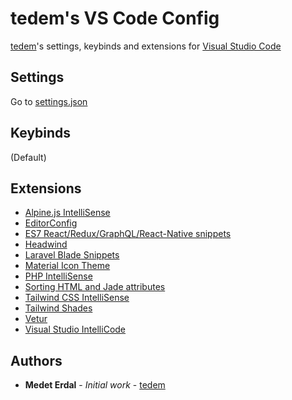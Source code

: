 # tedem's VS Code Config
[tedem](https://github.com/tedem)'s settings, keybinds and extensions for [Visual Studio Code](https://code.visualstudio.com)

## Settings

Go to [settings.json](settings.json)

## Keybinds

(Default)

## Extensions

* [Alpine.js IntelliSense](https://marketplace.visualstudio.com/items?itemName=adrianwilczynski.alpine-js-intellisense)
* [EditorConfig](https://marketplace.visualstudio.com/items?itemName=EditorConfig.EditorConfig)
* [ES7 React/Redux/GraphQL/React-Native snippets](https://marketplace.visualstudio.com/items?itemName=dsznajder.es7-react-js-snippets)
* [Headwind](https://marketplace.visualstudio.com/items?itemName=heybourn.headwind)
* [Laravel Blade Snippets](https://marketplace.visualstudio.com/items?itemName=onecentlin.laravel-blade)
* [Material Icon Theme](https://marketplace.visualstudio.com/items?itemName=PKief.material-icon-theme)
* [PHP IntelliSense](https://marketplace.visualstudio.com/items?itemName=felixfbecker.php-intellisense)
* [Sorting HTML and Jade attributes](https://marketplace.visualstudio.com/items?itemName=mrmlnc.vscode-attrs-sorter)
* [Tailwind CSS IntelliSense](https://marketplace.visualstudio.com/items?itemName=bradlc.vscode-tailwindcss)
* [Tailwind Shades](https://marketplace.visualstudio.com/items?itemName=bourhaouta.tailwindshades)
* [Vetur](https://marketplace.visualstudio.com/items?itemName=octref.vetur)
* [Visual Studio IntelliCode](https://marketplace.visualstudio.com/items?itemName=VisualStudioExptTeam.vscodeintellicode)

## Authors

* **Medet Erdal** - *Initial work* - [tedem](https://github.com/tedem)
